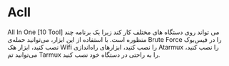 # Acll
All In One [10 Tool] می تواند روی دستگاه های مختلف کار کند زیرا یک برنامه چند منظوره است. با استفاده از این ابزار، می‌توانید حمله‌ی Brute Force را در فیس‌بوک نصب کنید، ابزار هک Wifi را نصب کنید، ابزارهای راه‌اندازی Atarmux را نصب کنید، می‌توانید تم Tarmux را به راحتی در دستگاه خود نصب کنید.
